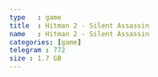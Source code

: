 ```yaml
---
type   : game
title  : Hitman 2 - Silent Assassin
name   : Hitman 2 - Silent Assassin
categories: [game]
telegram : 772
size : 1.7 GB
---
```



